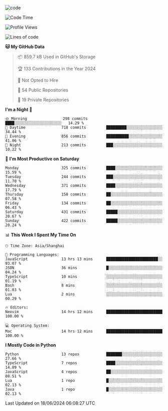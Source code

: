 
<!--
**liuyaanng/liuyaanng** is a ✨ _special_ ✨ repository because its `README.md` (this file) appears on your GitHub profile.

Here are some ideas to get you started:

- 🔭 I’m currently working on ...
- 🌱 I’m currently learning ...
- 👯 I’m looking to collaborate on ...
- 🤔 I’m looking for help with ...
- 💬 Ask me about ...
- 📫 How to reach me: ...
- 😄 Pronouns: ...
- ⚡ Fun fact: ...
-->


![code](https://cdn.jsdelivr.net/gh/liuyaanng/liuyaanng@1.0/code.gif) 

<!--START_SECTION:waka-->
![Code Time](http://img.shields.io/badge/Code%20Time-468%20hrs%208%20mins-blue)

![Profile Views](http://img.shields.io/badge/Profile%20Views-0-blue)

![Lines of code](https://img.shields.io/badge/From%20Hello%20World%20I%27ve%20Written-14.6%20million%20lines%20of%20code-blue)

**🐱 My GitHub Data** 

> 📦 859.7 kB Used in GitHub's Storage 
 > 
> 🏆 133 Contributions in the Year 2024
 > 
> 🚫 Not Opted to Hire
 > 
> 📜 54 Public Repositories 
 > 
> 🔑 19 Private Repositories 
 > 
**I'm a Night 🦉** 

```text
🌞 Morning                298 commits         ████░░░░░░░░░░░░░░░░░░░░░   14.29 % 
🌆 Daytime                718 commits         █████████░░░░░░░░░░░░░░░░   34.44 % 
🌃 Evening                856 commits         ██████████░░░░░░░░░░░░░░░   41.06 % 
🌙 Night                  213 commits         ███░░░░░░░░░░░░░░░░░░░░░░   10.22 % 
```
📅 **I'm Most Productive on Saturday** 

```text
Monday                   325 commits         ████░░░░░░░░░░░░░░░░░░░░░   15.59 % 
Tuesday                  244 commits         ███░░░░░░░░░░░░░░░░░░░░░░   11.70 % 
Wednesday                371 commits         ████░░░░░░░░░░░░░░░░░░░░░   17.79 % 
Thursday                 158 commits         ██░░░░░░░░░░░░░░░░░░░░░░░   07.58 % 
Friday                   134 commits         ██░░░░░░░░░░░░░░░░░░░░░░░   06.43 % 
Saturday                 431 commits         █████░░░░░░░░░░░░░░░░░░░░   20.67 % 
Sunday                   422 commits         █████░░░░░░░░░░░░░░░░░░░░   20.24 % 
```


📊 **This Week I Spent My Time On** 

```text
🕑︎ Time Zone: Asia/Shanghai

💬 Programming Languages: 
JavaScript               13 hrs 13 mins      ███████████████████████░░   93.07 % 
JSON                     36 mins             █░░░░░░░░░░░░░░░░░░░░░░░░   04.24 % 
TypeScript               10 mins             ░░░░░░░░░░░░░░░░░░░░░░░░░   01.19 % 
Bash                     8 mins              ░░░░░░░░░░░░░░░░░░░░░░░░░   01.03 % 
Lua                      2 mins              ░░░░░░░░░░░░░░░░░░░░░░░░░   00.29 % 

🔥 Editors: 
Neovim                   14 hrs 12 mins      █████████████████████████   100.00 % 

💻 Operating System: 
Mac                      14 hrs 12 mins      █████████████████████████   100.00 % 
```

**I Mostly Code in Python** 

```text
Python                   13 repos            ███████░░░░░░░░░░░░░░░░░░   27.66 % 
TypeScript               7 repos             ████░░░░░░░░░░░░░░░░░░░░░   14.89 % 
JavaScript               4 repos             ██░░░░░░░░░░░░░░░░░░░░░░░   08.51 % 
Lua                      1 repo              █░░░░░░░░░░░░░░░░░░░░░░░░   02.13 % 
Java                     1 repo              █░░░░░░░░░░░░░░░░░░░░░░░░   02.13 % 
```




 Last Updated on 18/06/2024 06:08:27 UTC
<!--END_SECTION:waka-->
